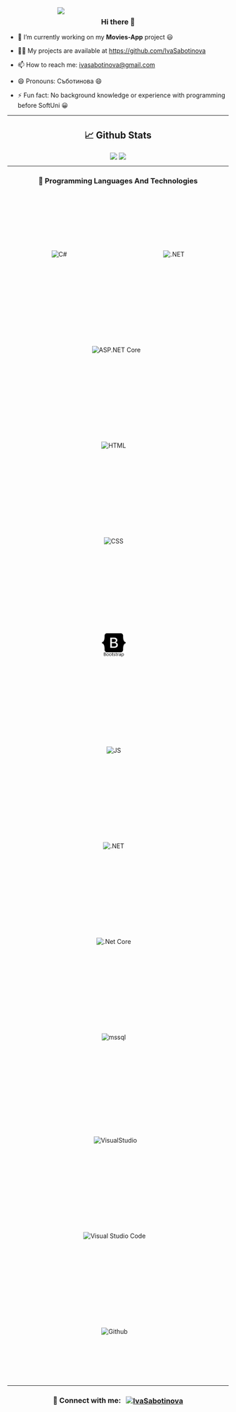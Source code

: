 <img align="right" width="390" src="https://loveableproduct.com/wp-content/uploads/2023/04/tpm.gif" />

 <div align="center" >
   
   ### Hi there 👋
   
</div>



- 🌱 I’m currently working on my **Movies-App** project :smiley:

- :technologist: My projects are available at https://github.com/IvaSabotinova

- 📫 How to reach me: ivasabotinova@gmail.com

- 😄 Pronouns: Съботинова :smile:

- ⚡ Fun fact: No background knowledge or experience with programming before SoftUni :grinning:

------------------------------------------------------------------------------------------------------------
 
 <h2 align="center">📈 Github Stats</h2>
<p align="center">
<img height="170em" src="https://github-readme-stats.vercel.app/api?username=IvaSabotinova&theme=swift&show_icons=true&count_private=true" align = "center"/>
<img height="150em" src="https://github-readme-stats.vercel.app/api/top-langs/?username=IvaSabotinova&theme=swift&layout=compact&card_width=350" align = "center"/>
</p>

----------------------------------------------------------------------------------------------------------

<div align="center">  

### :link:		Programming Languages And Technologies
<br>

<img style="margin: 100px" src="https://www.svgrepo.com/show/353622/c-sharp.svg" alt="C#" height="50" />  &nbsp;&nbsp;&nbsp;
<img style="margin: 100px" src="https://camo.githubusercontent.com/d9f950ba0f1c29205b248fef8c1b19bdf16fdb8358dd364f72f036acb24a46a8/68747470733a2f2f63646e2d696d616765732d312e6d656469756d2e636f6d2f6d61782f313630302f312a313968447578393171706f53686665377458453578672e706e67" alt=".NET" height="50" />  &nbsp;&nbsp; &nbsp;
<img style="margin: 100px" src="https://w7.pngwing.com/pngs/673/239/png-transparent-entity-framework-core-asp-net-core-net-framework-microsoft-blue-text-logo-thumbnail.png" alt="ASP.NET Core" height="58" />  &nbsp;&nbsp; &nbsp;&nbsp;&nbsp;
<img style="margin: 100px" src="https://www.svgrepo.com/show/353884/html-5.svg" alt="HTML" height="55" /> &nbsp;&nbsp; &nbsp;
<img style="margin: 100px" src="https://www.svgrepo.com/show/303481/css-3-logo.svg" alt="CSS" height="55" />  &nbsp;&nbsp; &nbsp;
 <img style="margin: 100px" src="https://raw.githubusercontent.com/devicons/devicon/master/icons/bootstrap/bootstrap-plain-wordmark.svg" alt="Bootstrap" height="55" />  &nbsp;&nbsp; &nbsp;
 <img style="margin: 100px" src="https://logosdownload.com/logo/javascript-logo-big.png" alt="JS" height="55" />  &nbsp;&nbsp; &nbsp;
<img style="margin: 100px" src="https://www.css-oc.com/images/Microsoft%20NET.png" alt=".NET" height="60" />  &nbsp;&nbsp; &nbsp;
<img style="margin: 100px" src="https://profilinator.rishav.dev/skills-assets/dotnetcore.png" alt=".Net Core" height="50" /> &nbsp;&nbsp; &nbsp;
<img style="margin: 100px" src="https://www.svgrepo.com/show/303229/microsoft-sql-server-logo.svg" alt="mssql" height="50" /> &nbsp;&nbsp; &nbsp;
<br>
<br>
<img style="margin: 100px" src="https://kmyr.dev/posts/visual-studio.png" alt="VisualStudio" height="49" />  &nbsp;&nbsp;
<img style="margin: 100px" src="https://freelancervietnam.vn/wp-content/uploads/2020/01/avatar2.jpg" alt="Visual Studio Code" height="55" />   &nbsp;&nbsp;&nbsp;
<img style="margin: 100px" src="https://www.vectorlogo.zone/logos/github/github-ar21.svg" alt="Github" height="50" />  &nbsp;&nbsp;&nbsp;

</div>

------------------------------------------------------------------------------------------------------------

<div align="center">  
 
### 🤝 Connect with me: &nbsp; <a href="https://www.linkedin.com/in/iva-sabotinova-743937273/"><img align="center" src="https://www.edigitalagency.com.au/wp-content/uploads/Linkedin-logo-png.png" alt="IvaSabotinova" width="88px"/></a> 

</div>
